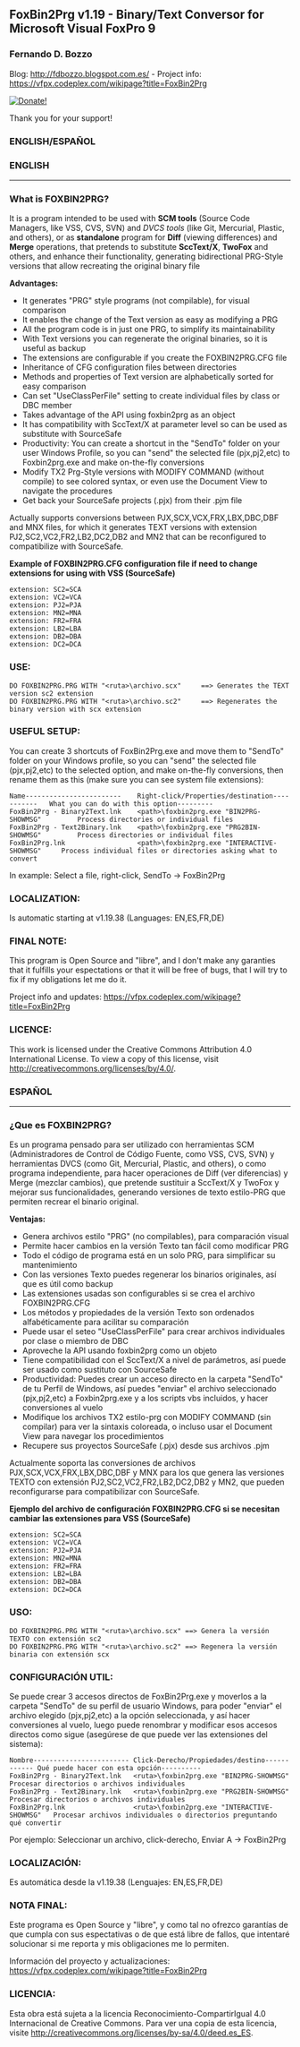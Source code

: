 ## FoxBin2Prg v1.19 - Binary/Text Conversor for Microsoft Visual FoxPro 9

### Fernando D. Bozzo

Blog: http://fdbozzo.blogspot.com.es/  -  Project info: https://vfpx.codeplex.com/wikipage?title=FoxBin2Prg

<a href="https://www.paypal.com/cgi-bin/webscr?cmd=_donations&amp;business=fdbozzo%40gmail%2ecom&amp;lc=ES&amp;item_name=FoxBin2Prg&amp;item_number=FoxBin2Prg&amp;currency_code=USD&amp;bn=PP%2dDonationsBF%3abtn_donateCC_LG%2egif%3aNonHosted"> <img src="http://download-codeplex.sec.s-msft.com/Download?ProjectName=vfpx&amp;DownloadId=1591726" alt="Donate!" /> </a>

Thank you for your support!

### ENGLISH/ESPAÑOL


### ENGLISH
<hr/>

### What is FOXBIN2PRG?
It is a program intended to be used with **SCM tools** (Source Code Managers, like VSS, CVS, SVN) and *DVCS tools* (like Git, Mercurial, Plastic, and others), or as **standalone** program for **Diff** (viewing differences) and **Merge** operations, that pretends to substitute **SccText/X**, **TwoFox** and others, and enhance their functionality, generating bidirectional PRG-Style versions that allow recreating the original binary file

**Advantages:**

* It generates "PRG" style programs (not compilable), for visual comparison
* It enables the change of the Text version as easy as modifying a PRG
* All the program code is in just one PRG, to simplify its maintainability
* With Text versions you can regenerate the original binaries, so it is useful as backup
* The extensions are configurable if you create the FOXBIN2PRG.CFG file
* Inheritance of CFG configuration files between directories
* Methods and properties of Text version are alphabetically sorted for easy comparison
* Can set "UseClassPerFile" setting to create individual files by class or DBC member
* Takes advantage of the API using foxbin2prg as an object
* It has compatibility with SccText/X at parameter level so can be used as substitute with SourceSafe
* Productivity: You can create a shortcut in the "SendTo" folder on your user Windows Profile, so you can "send" the selected file (pjx,pj2,etc) to Foxbin2prg.exe and make on-the-fly conversions
* Modify TX2 Prg-Style versions with MODIFY COMMAND (without compile) to see colored syntax, or even use the Document View to navigate the procedures
* Get back your SourceSafe projects (.pjx) from their .pjm file


Actually supports conversions between PJX,SCX,VCX,FRX,LBX,DBC,DBF and MNX files, for which it generates TEXT versions with extension PJ2,SC2,VC2,FR2,LB2,DC2,DB2 and MN2 that can be reconfigured to compatibilize with SourceSafe.

__Example of FOXBIN2PRG.CFG configuration file if need to change extensions for using with VSS (SourceSafe)__
```
extension: SC2=SCA
extension: VC2=VCA
extension: PJ2=PJA
extension: MN2=MNA
extension: FR2=FRA
extension: LB2=LBA
extension: DB2=DBA
extension: DC2=DCA
```

### USE:
```dbase
DO FOXBIN2PRG.PRG WITH "<ruta>\archivo.scx"		==> Generates the TEXT version sc2 extension
DO FOXBIN2PRG.PRG WITH "<ruta>\archivo.sc2"		==> Regenerates the binary version with scx extension
```

### USEFUL SETUP:
You can create 3 shortcuts of FoxBin2Prg.exe and move them to "SendTo" folder on your Windows profile, so you can "send" the selected file (pjx,pj2,etc) to the selected option, and make on-the-fly conversions, then rename them as this (make sure you can see system file extensions):


```
Name------------------------    Right-click/Properties/destination-----------	What you can do with this option---------
FoxBin2Prg - Binary2Text.lnk    <path>\foxbin2prg.exe "BIN2PRG-SHOWMSG"         Process directories or individual files
FoxBin2Prg - Text2Binary.lnk    <path>\foxbin2prg.exe "PRG2BIN-SHOWMSG"         Process directories or individual files
FoxBin2Prg.lnk                  <path>\foxbin2prg.exe "INTERACTIVE-SHOWMSG"     Process individual files or directories asking what to convert
```

In example: Select a file, right-click, SendTo -> FoxBin2Prg


### LOCALIZATION:
Is automatic starting at v1.19.38 (Languages: EN,ES,FR,DE)


### FINAL NOTE:
This program is Open Source and "libre", and I don't make any garanties that it fulfills your espectations or that it will be free of bugs, that I will try to fix if my obligations let me do it.

<p>Project info and updates: <a href="https://vfpx.codeplex.com/wikipage?title=FoxBin2Prg">https://vfpx.codeplex.com/wikipage?title=FoxBin2Prg</a></p>


### LICENCE:
This work is licensed under the Creative Commons Attribution 4.0 International License.
To view a copy of this license, visit http://creativecommons.org/licenses/by/4.0/.



### ESPAÑOL
<hr/>

### ¿Que es FOXBIN2PRG?
Es un programa pensado para ser utilizado con herramientas SCM (Administradores de Control de Código Fuente, como VSS, CVS, SVN) y herramientas DVCS (como Git, Mercurial, Plastic, and others), o como programa independiente, para hacer operaciones de Diff (ver diferencias) y Merge (mezclar cambios), que pretende sustituir a SccText/X y TwoFox y mejorar sus funcionalidades, generando versiones de texto estilo-PRG que permiten recrear el binario original.

**Ventajas:**

* Genera archivos estilo "PRG" (no compilables), para comparación visual
* Permite hacer cambios en la versión Texto tan fácil como modificar PRG
* Todo el código de programa está en un solo PRG, para simplificar su mantenimiento
* Con las versiones Texto puedes regenerar los binarios originales, así que es útil como backup
* Las extensiones usadas son configurables si se crea el archivo FOXBIN2PRG.CFG
* Los métodos y propiedades de la versión Texto son ordenados alfabéticamente para acilitar su comparación
* Puede usar el seteo "UseClassPerFile" para crear archivos individuales por clase o miembro de DBC
* Aproveche la API usando foxbin2prg como un objeto
* Tiene compatibilidad con el SccText/X a nivel de parámetros, así puede ser usado como sustituto con SourceSafe
* Productividad: Puedes crear un acceso directo en la carpeta "SendTo" de tu Perfil de Windows, así puedes "enviar" el archivo seleccionado (pjx,pj2,etc) a Foxbin2prg.exe y a los scripts vbs incluidos, y hacer conversiones al vuelo
* Modifique los archivos TX2 estilo-prg con MODIFY COMMAND (sin compilar) para ver la sintaxis coloreada, o incluso usar el Document View para navegar los procedimientos
* Recupere sus proyectos SourceSafe (.pjx) desde sus archivos .pjm 

Actualmente soporta las conversiones de archivos PJX,SCX,VCX,FRX,LBX,DBC,DBF y MNX para los que genera las versiones TEXTO con extensión PJ2,SC2,VC2,FR2,LB2,DC2,DB2 y MN2, que pueden reconfigurarse para compatibilizar con SourceSafe. 

__Ejemplo del archivo de configuración FOXBIN2PRG.CFG si se necesitan cambiar las extensiones para VSS (SourceSafe)__
```
extension: SC2=SCA
extension: VC2=VCA
extension: PJ2=PJA
extension: MN2=MNA
extension: FR2=FRA
extension: LB2=LBA
extension: DB2=DBA
extension: DC2=DCA
```

### USO:
```
DO FOXBIN2PRG.PRG WITH "<ruta>\archivo.scx" ==> Genera la versión TEXTO con extensión sc2 
DO FOXBIN2PRG.PRG WITH "<ruta>\archivo.sc2" ==> Regenera la versión binaria con extensión scx 
```

### CONFIGURACIÓN UTIL:
Se puede crear 3 accesos directos de FoxBin2Prg.exe y moverlos a la carpeta "SendTo" de su perfil de usuario Windows, para poder "enviar" el archivo elegido (pjx,pj2,etc) a la opción seleccionada, y así hacer conversiones al vuelo, luego puede renombrar y modificar esos accesos directos como sigue (asegúrese de que puede ver las extensiones del sistema): 

```
Nombre------------------------ Click-Derecho/Propiedades/destino------------ Qué puede hacer con esta opción---------- 
FoxBin2Prg - Binary2Text.lnk   <ruta>\foxbin2prg.exe "BIN2PRG-SHOWMSG"       Procesar directorios o archivos individuales 
FoxBin2Prg - Text2Binary.lnk   <ruta>\foxbin2prg.exe "PRG2BIN-SHOWMSG"       Procesar directorios o archivos individuales 
FoxBin2Prg.lnk                 <ruta>\foxbin2prg.exe "INTERACTIVE-SHOWMSG"   Procesar archivos individuales o directorios preguntando qué convertir 
```

Por ejemplo: Seleccionar un archivo, click-derecho, Enviar A -> FoxBin2Prg 


### LOCALIZACIÓN:
Es automática desde la v1.19.38 (Lenguajes: EN,ES,FR,DE) 


### NOTA FINAL:
Este programa es Open Source y "libre", y como tal no ofrezco garantías de que cumpla con sus espectativas o de que está libre de fallos, que intentaré solucionar si me reporta y mis obligaciones me lo permiten. 

<p>Información del proyecto y actualizaciones: <a href="https://vfpx.codeplex.com/wikipage?title=FoxBin2Prg">https://vfpx.codeplex.com/wikipage?title=FoxBin2Prg</a></p>


### LICENCIA:
Esta obra está sujeta a la licencia Reconocimiento-CompartirIgual 4.0 Internacional de Creative Commons. Para ver una copia de esta licencia, visite http://creativecommons.org/licenses/by-sa/4.0/deed.es_ES.

